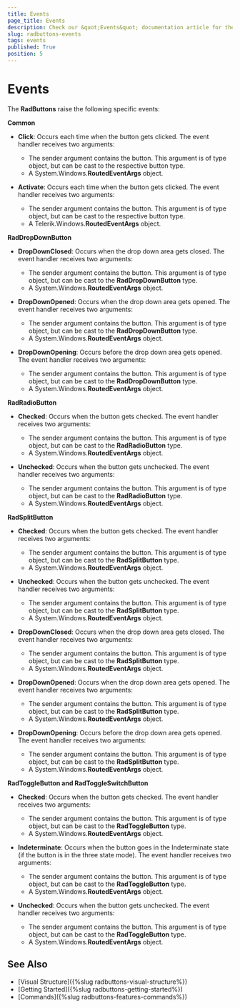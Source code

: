 ```yaml
---
title: Events
page_title: Events
description: Check our &quot;Events&quot; documentation article for the RadButtons {{ site.framework_name }} control.
slug: radbuttons-events
tags: events
published: True
position: 5
---
```


# Events

The __RadButtons__ raise the following specific events:

__Common__

* __Click__: Occurs each time when the button gets clicked. The event handler receives two arguments: 
    * The sender argument contains the button. This argument is of type object, but can be cast to the respective button type.
    * A System.Windows.__RoutedEventArgs__ object.    

* __Activate__: Occurs each time when the button gets clicked. The event handler receives two arguments: 
    * The sender argument contains the button. This argument is of type object, but can be cast to the respective button type.
    * A Telerik.Windows.__RoutedEventArgs__ object.

__RadDropDownButton__

* __DropDownClosed__: Occurs when the drop down area gets closed. The event handler receives two arguments: 
    * The sender argument contains the button. This argument is of type object, but can be cast to the __RadDropDownButton__ type.
    * A System.Windows.__RoutedEventArgs__ object.

* __DropDownOpened__: Occurs when the drop down area gets opened. The event handler receives two arguments: 
    * The sender argument contains the button. This argument is of type object, but can be cast to the __RadDropDownButton__ type.
    * A System.Windows.__RoutedEventArgs__ object.

* __DropDownOpening__: Occurs before the drop down area gets opened. The event handler receives two arguments: 
    * The sender argument contains the button. This argument is of type object, but can be cast to the __RadDropDownButton__ type.
    * A System.Windows.__RoutedEventArgs__ object.

__RadRadioButton__

* __Checked__: Occurs when the button gets checked. The event handler receives two arguments: 
    * The sender argument contains the button. This argument is of type object, but can be cast to the __RadRadioButton__ type.
    * A System.Windows.__RoutedEventArgs__ object.

* __Unchecked__: Occurs when the button gets unchecked. The event handler receives two arguments: 
    * The sender argument contains the button. This argument is of type object, but can be cast to the __RadRadioButton__ type.
    * A System.Windows.__RoutedEventArgs__ object.

__RadSplitButton__

* __Checked__: Occurs when the button gets checked. The event handler receives two arguments: 
    * The sender argument contains the button. This argument is of type object, but can be cast to the __RadSplitButton__ type.
    * A System.Windows.__RoutedEventArgs__ object.

* __Unchecked__: Occurs when the button gets unchecked. The event handler receives two arguments: 
    * The sender argument contains the button. This argument is of type object, but can be cast to the __RadSplitButton__ type.
    * A System.Windows.__RoutedEventArgs__ object.

* __DropDownClosed__: Occurs when the drop down area gets closed. The event handler receives two arguments: 
    * The sender argument contains the button. This argument is of type object, but can be cast to the __RadSplitButton__ type.
    * A System.Windows.__RoutedEventArgs__ object.

* __DropDownOpened__: Occurs when the drop down area gets opened. The event handler receives two arguments: 
    * The sender argument contains the button. This argument is of type object, but can be cast to the __RadSplitButton__ type.
    * A System.Windows.__RoutedEventArgs__ object.

* __DropDownOpening__: Occurs before the drop down area gets opened. The event handler receives two arguments: 
    * The sender argument contains the button. This argument is of type object, but can be cast to the __RadSplitButton__ type.
    * A System.Windows.__RoutedEventArgs__ object.

__RadToggleButton and RadToggleSwitchButton__

* __Checked__: Occurs when the button gets checked. The event handler receives two arguments: 
    * The sender argument contains the button. This argument is of type object, but can be cast to the __RadToggleButton__ type.
    * A System.Windows.__RoutedEventArgs__ object.

* __Indeterminate__: Occurs when the button goes in the Indeterminate state (if the button is in the three state mode). The event handler receives two arguments: 
    * The sender argument contains the button. This argument is of type object, but can be cast to the __RadToggleButton__ type.
    * A System.Windows.__RoutedEventArgs__ object.

* __Unchecked__: Occurs when the button gets unchecked. The event handler receives two arguments: 
    * The sender argument contains the button. This argument is of type object, but can be cast to the __RadToggleButton__ type.
    * A System.Windows.__RoutedEventArgs__ object.

## See Also
 * [Visual Structure]({%slug radbuttons-visual-structure%})
 * [Getting Started]({%slug radbuttons-getting-started%})
 * [Commands]({%slug radbuttons-features-commands%})